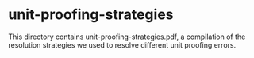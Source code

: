 # unit-proofing-strategies

This directory contains unit-proofing-strategies.pdf, a compilation of the resolution strategies we used to resolve different unit proofing errors.